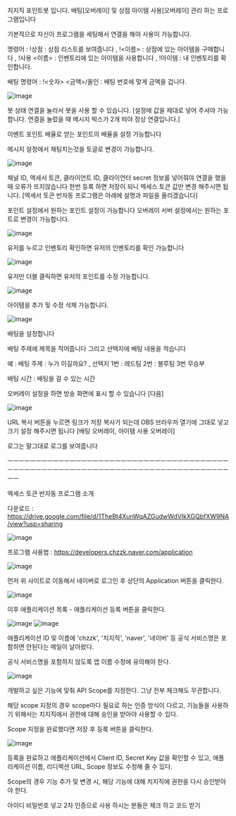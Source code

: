 치지직 포인트봇 입니다. 배팅[오버레이] 및 상점 아이템 사용[오버레이] 관리 하는 프로그램입니다

기본적으로 자신이 프로그램을 세팅해서 연결을 해야 사용이 가능합니다.

명령어 : !상점 : 상점 리스트를 보여줍니다 , !<이름> : 상점에 있는 아이템을 구매합니다 , !사용 <이름> : 인벤토리에 있는 아이템을 사용합니다 , !아이템 : 내 인벤토리를 확인합니다.

배팅 명령어 : !<숫자> <금액>/올인 : 배팅 번호에 맞게 금액을 겁니다.

![image](https://github.com/user-attachments/assets/2060cfe4-5767-46e5-8556-c0e99c3d4101)

봇 상태 연결을 눌러서 봇을 사용 할 수 있습니다. [설정에 값을 제대로 넣어 주셔야 가능합니다. 연결을 눌렀을 때 메시지 박스가 2개 떠야 정상 연결입니다.]

이벤트 포인트 배율로 얻는 포인트의 배율을 설정 가능합니다

메시지 설정에서 채팅치는것을 토글로 변경이 가능합니다.

![image](https://github.com/user-attachments/assets/c70a2477-4ff2-47a8-b8af-3743db9ae015)

채널 ID, 액세서 토큰, 클라이언트 ID, 클라이언터 secret 정보를 넣어줘야 연결을 했을 때 오류가 뜨지않습니다 한번 등록 하면 저장이 되니 엑세스 토큰 값만 변경 해주시면 됩니다. [엑세서 토큰 반자동 프로그램은 아래에 설명과 파일을 올리겠습니다]

포인트 설정에서 원하는 포인트 설정이 가능합니다 오버레이 서버 설정에서는 원하는 포트로 변경이 가능합니다.

![image](https://github.com/user-attachments/assets/32c9a8d6-a17d-4454-80cf-72e6c0883583)

유저를 누르고 인벤토리 확인하면 유저의 인벤토리를 확인 가능합니다

![image](https://github.com/user-attachments/assets/a340365d-e311-48e4-a251-b5edad4087da)

유저만 더블 클릭하면 유저의 포인트를 수정 가능합니다.

![image](https://github.com/user-attachments/assets/540b24ac-e1b1-49ff-af74-3ff0cec613e0)

아이템을 추가 및 수정 삭제 가능합니다.

![image](https://github.com/user-attachments/assets/e398417c-e33c-43d0-a377-455a0fe99843)

배팅을 설정합니다

배팅 주제에 제목을 적어줍니다 그리고 선택지에 배팅 내용을 적습니다 

예 : 배팅 주제 : 누가 이길까요? , 선택지 1번 : 레드팀 2번 : 블루팀 3번 무승부

배팅 시간 : 배팅을 걸 수 있는 시간

오버레이 설정을 하면 방송 화면에 표시 할 수 있습니다 [다음]

![image](https://github.com/user-attachments/assets/db50f503-45a5-460d-85dd-2f22459d880b)

URL 복사 버튼을 누르면 링크가 저장 복사가 되는데 OBS 브라우저 열기에 그대로 넣고 크기 설정 해주시면 됩니다 [배팅 오버레이, 아이템 사용 오버레이]

로그는 말그대로 로그를 보여줍니다

ㅡㅡㅡㅡㅡㅡㅡㅡㅡㅡㅡㅡㅡㅡㅡㅡㅡㅡㅡㅡㅡㅡㅡㅡㅡㅡㅡㅡㅡㅡㅡㅡㅡㅡㅡㅡㅡㅡㅡㅡㅡㅡㅡㅡㅡㅡㅡㅡㅡㅡㅡㅡㅡㅡㅡㅡㅡㅡㅡㅡㅡㅡㅡㅡㅡㅡㅡㅡㅡㅡㅡㅡㅡㅡㅡㅡㅡㅡㅡㅡ

엑세스 토큰 반자동 프로그램 소개

다운로드 : https://drive.google.com/file/d/1TheBt4XunWqAZGudwWdVIkXGQbfXW9NA/view?usp=sharing

![image](https://github.com/user-attachments/assets/edba3fef-08d1-4ce5-a806-a99e68c1c9a8)

프로그램 사용법 : https://developers.chzzk.naver.com/application

 ![image](https://github.com/user-attachments/assets/bef2af4d-a21d-4b4b-8287-868d153b8d9f)

 먼저 위 사이트로 이동해서 네이버로 로그인 후 상단의 Application 버튼을 클릭한다.

![image](https://github.com/user-attachments/assets/50817bb4-58eb-41fd-8756-3f61164f7571)


이후 애플리케이션 목록 - 애플리케이션 등록 버튼을 클릭한다.

 ![image](https://github.com/user-attachments/assets/2f65dce7-af97-445a-8c76-3300060e71a9)
![image](https://github.com/user-attachments/assets/08490ae3-e0f4-4975-95e4-4486b1688282)

애플리케이션 ID 및 이름에 'chzzk', '치지직', 'naver', '네이버' 등 공식 서비스명은 포함하면 안된다는 메일이 날아왔다.

공식 서비스명을 포함하지 않도록 앱 이름 수정에 유의해야 한다.

![image](https://github.com/user-attachments/assets/cf4bf493-6efa-445f-b78b-44a12bb87cfd)

개발하고 싶은 기능에 맞춰 API Scope를 지정한다. 그냥 전부 체크해도 무관합니다.

해당 scope 지정의 경우 scope마다 필요로 하는 인증 방식이 다르고, 기능들을 사용하기 위해서는 치지직에서 권한에 대해 승인을 받아야 사용할 수 있다.

Scope 지정을 완료했다면 저장 후 등록 버튼을 클릭한다.

![image](https://github.com/user-attachments/assets/e266e3ff-f261-4598-986f-5a9047e727ab)

등록을 완료하고 애플리케이션에서 Client ID, Secret Key 값을 확인할 수 있고, 애플리케이션 이름, 리디렉션 URL, Scope 정보도 수정해 줄 수 있다.

Scope의 경우 기능 추가 및 변경 시, 해당 기능에 대해 치지직에 권한을 다시 승인받아야 한다.

아이디 비밀번호 넣고 2차 인증으로 사용 하시는 분들은 체크 하고 코드 받기


